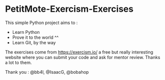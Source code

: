 #  PetitMote-Exercism-Exercises

This simple Python project aims to :

- Learn Python
- Prove it to the world ^^
- Learn Git, by the way

The exercises come from https://exercism.io/ a free but really interesting website where you can submit your code and ask for mentor review. Thanks a lot to them.

Thank you : @bb4l, @IsaacG, @bobahop